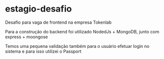 # estagio-desafio
Desafio para vaga de frontend na empresa Tokenlab

Para a construção do backend foi utilizado NodedJs + MongoDB, junto com express + moongose

Temos uma pequena validação também para o usuário efetuar login no sistema e para isso utilizei o Passport


